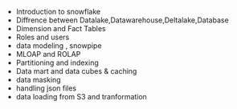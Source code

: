 - Introduction to snowflake  
- Diffrence between Datalake,Datawarehouse,Deltalake,Database  
- Dimension and Fact Tables  
- Roles and users  
- data modeling , snowpipe  
- MLOAP and ROLAP  
- Partitioning and indexing  
- Data mart and data cubes & caching  
- data masking  
- handling json files  
- data loading from S3 and tranformation